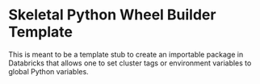 # Skeletal Python Wheel Builder Template

This is meant to be a template stub to create an importable package in Databricks that allows one to set cluster tags or environment variables to global Python variables.


